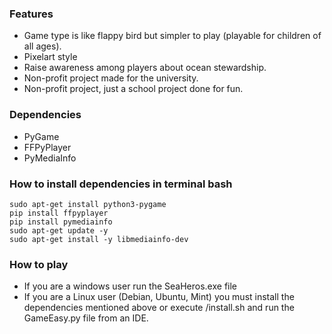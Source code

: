 ### Features

- Game type is like flappy bird but simpler to play (playable for children of all ages).
- Pixelart style
- Raise awareness among players about ocean stewardship.
- Non-profit project made for the university.
- Non-profit project, just a school project done for fun.

### Dependencies
- PyGame
- FFPyPlayer
- PyMediaInfo

### How to install dependencies in terminal bash
```
sudo apt-get install python3-pygame
pip install ffpyplayer
pip install pymediainfo
sudo apt-get update -y
sudo apt-get install -y libmediainfo-dev
```
### How to play
- If you are a windows user run the SeaHeros.exe file
- If you are a Linux user (Debian, Ubuntu, Mint) you must install the dependencies mentioned above or execute /install.sh and run the GameEasy.py file from an IDE.

